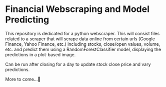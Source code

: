 # Financial Webscraping and Model Predicting

This repository is dedicated for a python webscraper. This will consist files related to a scraper that will scrape data online from certain urls (Google Finance, Yahoo Finance, etc.) including stocks, close/open values, volume, etc. and predict them using a RandomForestClassifier model, displaying the predictions in a plot-based image.

Can be run after closing for a day to update stock close price and vary predictions.

More to come...👀
